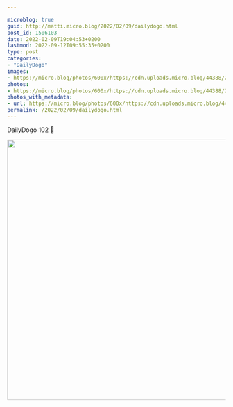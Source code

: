 ```yaml
---

microblog: true
guid: http://matti.micro.blog/2022/02/09/dailydogo.html
post_id: 1506103
date: 2022-02-09T19:04:53+0200
lastmod: 2022-09-12T09:55:35+0200
type: post
categories:
- "DailyDogo"
images:
- https://micro.blog/photos/600x/https://cdn.uploads.micro.blog/44388/2022/36f3e93998.jpg
photos:
- https://micro.blog/photos/600x/https://cdn.uploads.micro.blog/44388/2022/36f3e93998.jpg
photos_with_metadata:
- url: https://micro.blog/photos/600x/https://cdn.uploads.micro.blog/44388/2022/36f3e93998.jpg
permalink: /2022/02/09/dailydogo.html
---
```

DailyDogo 102 🐶

<img src="https://micro.blog/photos/600x/https://blog.martin-haehnel.de/uploads/2022/36f3e93998.jpg" width="599" height="600" alt="" />
